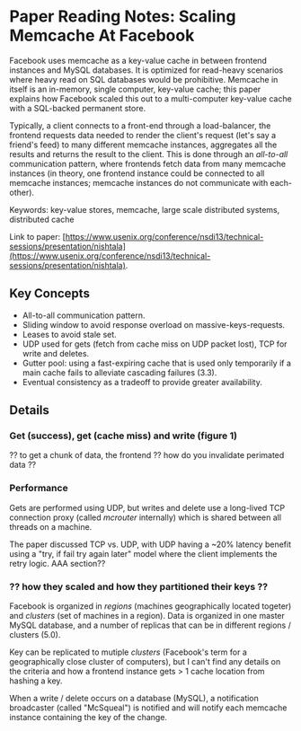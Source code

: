 
# Paper Reading Notes: Scaling Memcache At Facebook

Facebook uses memcache as a key-value cache in between frontend instances and MySQL databases. It is optimized for read-heavy scenarios where heavy read on SQL databases would be prohibitive. Memcache in itself is an in-memory, single computer, key-value cache; this paper explains how Facebook scaled this out to a multi-computer key-value cache with a SQL-backed permanent store.

Typically, a client connects to a front-end through a load-balancer, the frontend requests data needed to render the client's request (let's say a friend's feed) to many different memcache instances, aggregates all the results and returns the result to the client. This is done through an _all-to-all_ communication pattern, where frontends fetch data from many memcache instances (in theory, one frontend instance could be connected to all memcache instances; memcache instances do not communicate with each-other). 

Keywords: key-value stores, memcache, large scale distributed systems, distributed cache

Link to paper: [https://www.usenix.org/conference/nsdi13/technical-sessions/presentation/nishtala](https://www.usenix.org/conference/nsdi13/technical-sessions/presentation/nishtala).

## Key Concepts

- All-to-all communication pattern.
- Sliding window to avoid response overload on massive-keys-requests.
- Leases to avoid stale set.
- UDP used for gets (fetch from cache miss on UDP packet lost), TCP for write and deletes.
- Gutter pool: using a fast-expiring cache that is used only temporarily if a main cache fails to alleviate cascading failures (3.3).
- Eventual consistency as a tradeoff to provide greater availability.

## Details

### Get (success), get (cache miss) and write (figure 1)

?? to get a chunk of data, the frontend 
?? how do you invalidate perimated data ??

### Performance

Gets are performed using UDP, but writes and delete use a long-lived TCP connection proxy (called _mcrouter_ internally) which is shared between all threads on a machine.

The paper discussed TCP vs. UDP, with UDP having a ~20% latency benefit using a "try, if fail try again later" model where the client implements the retry logic. AAA section??

### ?? how they scaled and how they partitioned their keys ??

Facebook is organized in _regions_ (machines geographically located togeter) and _clusters_ (set of machines in a region). Data is organized in one master MySQL database, and a number of replicas that can be in different regions / clusters (5.0).



Key can be replicated to mutiple _clusters_ (Facebook's term for a geographically close cluster of computers), but I can't find any details on the criteria and how a frontend instance gets > 1 cache location from hashing a key.



When a write / delete occurs on a database (MySQL), a notification broadcaster (called "McSqueal") is notified and will notify each memcache instance containing the key of the change.






